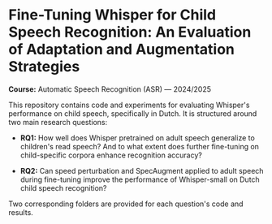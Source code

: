 # Fine-Tuning Whisper for Child Speech Recognition: An Evaluation of Adaptation and Augmentation Strategies

**Course:** Automatic Speech Recognition (ASR) — 2024/2025

This repository contains code and experiments for evaluating Whisper's performance on child speech, specifically in Dutch. It is structured around two main research questions:

- **RQ1:** How well does Whisper pretrained on adult speech generalize to children's read speech? And to what extent does further fine-tuning on child-specific corpora enhance recognition accuracy?

- **RQ2:** Can speed perturbation and SpecAugment applied to adult speech during fine-tuning improve the performance of Whisper-small on Dutch child speech recognition?

Two corresponding folders are provided for each question's code and results.
